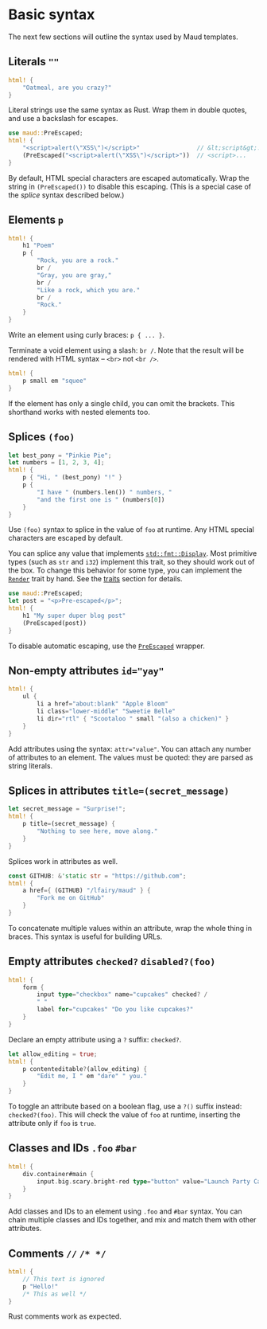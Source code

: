 # Basic syntax

The next few sections will outline the syntax used by Maud templates.

## Literals `""`

```rust
html! {
    "Oatmeal, are you crazy?"
}
```

Literal strings use the same syntax as Rust. Wrap them in double quotes, and use a backslash for escapes.

```rust
use maud::PreEscaped;
html! {
    "<script>alert(\"XSS\")</script>"                // &lt;script&gt;...
    (PreEscaped("<script>alert(\"XSS\")</script>"))  // <script>...
}
```

By default, HTML special characters are escaped automatically. Wrap the string in `(PreEscaped())` to disable this escaping. (This is a special case of the *splice* syntax described below.)

## Elements `p`

```rust
html! {
    h1 "Poem"
    p {
        "Rock, you are a rock."
        br /
        "Gray, you are gray,"
        br /
        "Like a rock, which you are."
        br /
        "Rock."
    }
}
```

Write an element using curly braces: `p { ... }`.

Terminate a void element using a slash: `br /`. Note that the result will be rendered with HTML syntax – `<br>` not `<br />`.

```rust
html! {
    p small em "squee"
}
```

If the element has only a single child, you can omit the brackets. This shorthand works with nested elements too.

## Splices `(foo)`

```rust
let best_pony = "Pinkie Pie";
let numbers = [1, 2, 3, 4];
html! {
    p { "Hi, " (best_pony) "!" }
    p {
        "I have " (numbers.len()) " numbers, "
        "and the first one is " (numbers[0])
    }
}
```

Use `(foo)` syntax to splice in the value of `foo` at runtime. Any HTML special characters are escaped by default.

You can splice any value that implements [`std::fmt::Display`][Display]. Most primitive types (such as `str` and `i32`) implement this trait, so they should work out of the box. To change this behavior for some type, you can implement the [`Render`][Render] trait by hand. See the [traits](./traits.md) section for details.

[Display]: http://doc.rust-lang.org/std/fmt/trait.Display.html
[Render]: https://docs.rs/maud/*/maud/trait.Render.html

```rust
use maud::PreEscaped;
let post = "<p>Pre-escaped</p>";
html! {
    h1 "My super duper blog post"
    (PreEscaped(post))
}
```

To disable automatic escaping, use the [`PreEscaped`][PreEscaped] wrapper.

[PreEscaped]: https://lambda.xyz/maud/maud/struct.PreEscaped.html

## Non-empty attributes `id="yay"`

```rust
html! {
    ul {
        li a href="about:blank" "Apple Bloom"
        li class="lower-middle" "Sweetie Belle"
        li dir="rtl" { "Scootaloo " small "(also a chicken)" }
    }
}
```

Add attributes using the syntax: `attr="value"`. You can attach any number of attributes to an element. The values must be quoted: they are parsed as string literals.

## Splices in attributes `title=(secret_message)`

```rust
let secret_message = "Surprise!";
html! {
    p title=(secret_message) {
        "Nothing to see here, move along."
    }
}
```

Splices work in attributes as well.

```rust
const GITHUB: &'static str = "https://github.com";
html! {
    a href={ (GITHUB) "/lfairy/maud" } {
        "Fork me on GitHub"
    }
}
```

To concatenate multiple values within an attribute, wrap the whole thing in braces. This syntax is useful for building URLs.

## Empty attributes `checked?` `disabled?(foo)`

```rust
html! {
    form {
        input type="checkbox" name="cupcakes" checked? /
        " "
        label for="cupcakes" "Do you like cupcakes?"
    }
}
```

Declare an empty attribute using a `?` suffix: `checked?`.

```rust
let allow_editing = true;
html! {
    p contenteditable?(allow_editing) {
        "Edit me, I " em "dare" " you."
    }
}
```

To toggle an attribute based on a boolean flag, use a `?()` suffix instead: `checked?(foo)`. This will check the value of `foo` at runtime, inserting the attribute only if `foo` is `true`.

## Classes and IDs `.foo` `#bar`

```rust
html! {
    div.container#main {
        input.big.scary.bright-red type="button" value="Launch Party Cannon" /
    }
}
```

Add classes and IDs to an element using `.foo` and `#bar` syntax. You can chain multiple classes and IDs together, and mix and match them with other attributes.

## Comments `//` `/* */`

```rust
html! {
    // This text is ignored
    p "Hello!"
    /* This as well */
}
```

Rust comments work as expected.
